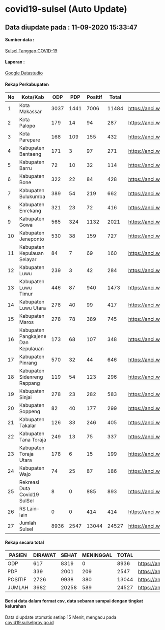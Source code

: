 
# covid19-sulsel (Auto Update)

## Data diupdate pada : 11-09-2020 15:33:47

#### Sumber data :
[Sulsel Tanggap COVID-19](https://covid19.sulselprov.go.id)

#### Laporan :
[Google Datastudio](https://datastudio.google.com/s/jythWGc1j4w)

#### Rekap Perkabupaten 
|No|Kota/Kab|ODP|PDP|Positif|Total|Link|
| --- | --- | --- | --- | --- | --- | --- |
|1|Kota Makassar|3037|1441|7006|11484|https://anci.web.id/cor/kota_makassar|
|2|Kota Palopo|179|14|94|287|https://anci.web.id/cor/kota_palopo|
|3|Kota Parepare|168|109|155|432|https://anci.web.id/cor/kota_parepare|
|4|Kabupaten Bantaeng|171|3|97|271|https://anci.web.id/cor/kabupaten_bantaeng|
|5|Kabupaten Barru|72|10|32|114|https://anci.web.id/cor/kabupaten_barru|
|6|Kabupaten Bone|322|22|84|428|https://anci.web.id/cor/kabupaten_bone|
|7|Kabupaten Bulukumba|389|54|219|662|https://anci.web.id/cor/kabupaten_bulukumba|
|8|Kabupaten Enrekang|321|23|72|416|https://anci.web.id/cor/kabupaten_enrekang|
|9|Kabupaten Gowa|565|324|1132|2021|https://anci.web.id/cor/kabupaten_gowa|
|10|Kabupaten Jeneponto|530|38|159|727|https://anci.web.id/cor/kabupaten_jeneponto|
|11|Kabupaten Kepulauan Selayar|84|7|69|160|https://anci.web.id/cor/kabupaten_kepulauan_selayar|
|12|Kabupaten Luwu|239|3|42|284|https://anci.web.id/cor/kabupaten_luwu|
|13|Kabupaten Luwu Timur|446|87|940|1473|https://anci.web.id/cor/kabupaten_luwu_timur|
|14|Kabupaten Luwu Utara|278|40|99|417|https://anci.web.id/cor/kabupaten_luwu_utara|
|15|Kabupaten Maros|278|78|389|745|https://anci.web.id/cor/kabupaten_maros|
|16|Kabupaten Pangkajene Dan Kepulauan|173|68|107|348|https://anci.web.id/cor/kabupaten_pangkajene_dan_kepulauan|
|17|Kabupaten Pinrang|570|32|44|646|https://anci.web.id/cor/kabupaten_pinrang|
|18|Kabupaten Sidenreng Rappang|119|54|123|296|https://anci.web.id/cor/kabupaten_sidenreng_rappang|
|19|Kabupaten Sinjai|278|23|282|583|https://anci.web.id/cor/kabupaten_sinjai|
|20|Kabupaten Soppeng|82|40|177|299|https://anci.web.id/cor/kabupaten_soppeng|
|21|Kabupaten Takalar|126|33|246|405|https://anci.web.id/cor/kabupaten_takalar|
|22|Kabupaten Tana Toraja|249|13|75|337|https://anci.web.id/cor/kabupaten_tana_toraja|
|23|Kabupaten Toraja Utara|178|6|15|199|https://anci.web.id/cor/kabupaten_toraja_utara|
|24|Kabupaten Wajo|74|25|87|186|https://anci.web.id/cor/kabupaten_wajo|
|25|Rekreasi Duta Covid19 SulSel|8|0|885|893|https://anci.web.id/cor/rekreasi_duta_covid19_sulsel|
|26|RS Lain-lain|0|0|414|414|https://anci.web.id/cor/rs_lain-lain|
|27|Jumlah Sulsel|8936|2547|13044|24527|https://anci.web.id/cor/jumlah_sulsel|

#### Rekap secara total

| PASIEN | DIRAWAT | SEHAT | MENINGGAL | TOTAL | LINK |
| ---- | -------- | ---- | ---- |  ---- | ---- |
| ODP | 617 | 8319 | 0 | 8936 | https://anci.web.id/cor/odp_detail.html |
| PDP | 339 | 2001 | 209 | 2547 | https://anci.web.id/cor/pdp_detail.html |
| POSITIF | 2726 | 9938 | 380 | 13044 | https://anci.web.id/cor/positif_detail.html |
| JUMLAH | 3682 | 20258 | 589 | 24527 | https://anci.web.id/cor/jumlah_sulsel/ |

 
#### Berisi data dalam format csv, data sebaran sampai dengan tingkat kelurahan

Data diupdate otomatis setiap 15 Menit, mengacu pada [covid19.sulselprov.go.id](https://covid19.sulselprov.go.id)

